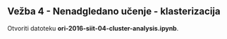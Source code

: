 ## Vežba 4 - Nenadgledano učenje - klasterizacija

Otvoriti datoteku **ori-2016-siit-04-cluster-analysis.ipynb**.
